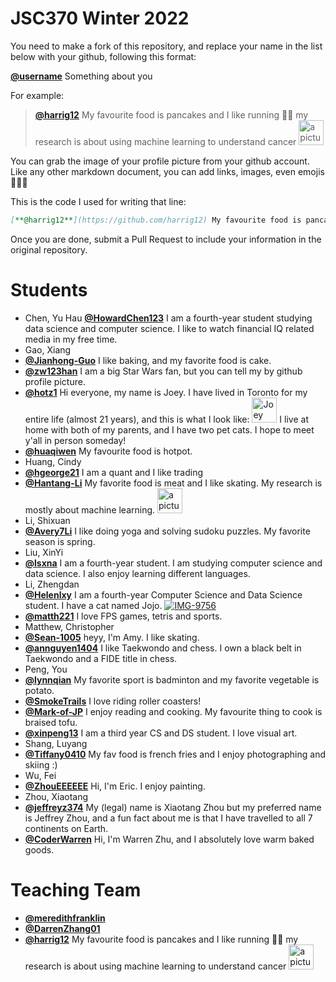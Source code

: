 # JSC370 Winter 2022

You need to make a fork of this repository, and replace your name in the list below with your github, following this format:

[**@username**]() Something about you

For example:

> [**@harrig12**](https://github.com/harrig12) My favourite food is pancakes and I like running 🏃‍♀️ my research is about using machine learning to understand cancer <img src="https://avatars.githubusercontent.com/u/23587234?s=400&u=ea93fb16bd1f0b9c3f1e0e420136e4a1919daff3&v=4" alt="a picture of me" width="40px">

You can grab the image of your profile picture from your github account. Like any other markdown document, you can add links, images, even emojis 🍋🍰🐸

This is the code I used for writing that line:

```md
[**@harrig12**](https://github.com/harrig12) My favourite food is pancakes and I like running 🏃‍♀️ my research is about using machine learning to understand cancer <img src="https://avatars.githubusercontent.com/u/23587234?s=400&u=ea93fb16bd1f0b9c3f1e0e420136e4a1919daff3&v=4" alt="a picture of me" width="40px">
```

Once you are done, submit a Pull Request to include your information in the original repository.

# Students


- Chen, Yu Hau [**@HowardChen123**](https://github.com/HowardChen123) I am a fourth-year student studying data science and computer science. I like to watch financial IQ related media in my free time.
- Gao, Xiang
- [**@Jianhong-Guo**](https://github.com/Jianhong-Guo) I like baking, and my favorite food is cake.
- [**@zw123han**](https://github.com/zw123han) I am a big Star Wars fan, but you can tell my by github profile picture.
- [**@hotz1**](https://github.com/hotz1) Hi everyone, my name is Joey. I have lived in Toronto for my entire life (almost 21 years), and this is what I look like: <img src="https://avatars.githubusercontent.com/u/64807070?s=400&u=db10a3c384fc732bb8d533b47c18d32ffd0feb30&v=4" alt="Joey Hotz" width="40px"> I live at home with both of my parents, and I have two pet cats. I hope to meet y'all in person someday!          
- [**@huaqiwen**](https://github.com/huaqiwen/) My favourite food is hotpot.
- Huang, Cindy
- [**@hgeorge21**](https://github.com/hgeorge21/) I am a quant and I like trading  
- [**@Hantang-Li**](https://github.com/Hantang-Li) My favorite food is meat and I like skating. My research is mostly about machine learning. <img src="https://avatars.githubusercontent.com/u/27784582?s=400&v=4" alt="a picture of me" width="40px">        
- Li, Shixuan
- [**@Avery7Li**](https://github.com/Avery7Li) I like doing yoga and solving sudoku puzzles. My favorite season is spring.
- Liu, XinYi
- [**@lsxna**](https://github.com/lsxna/) I am a fourth-year student. I am studying computer science and data science. I also enjoy learning different languages.
- Li, Zhengdan
- [**@Helenlxy**](https://github.com/Helenlxy) I am a fourth-year Computer Science and Data Science student. I have a cat named Jojo. <a href="https://ibb.co/6JDwmmv"><img src="https://i.ibb.co/6JDwmmv/IMG-9756.jpg" alt="IMG-9756" border="0"></a>
- [**@matth221**](https://github.com/matth221/) I love FPS games, tetris and sports.
- Matthew, Christopher
- [**@Sean-1005**](https://github.com/Sean-1005/) heyy, I'm Amy. I like skating.
- [**@annguyen1404**](https://github.com/annguyen1404/) I like Taekwondo and chess. I own a black belt in Taekwondo and a FIDE title in chess.
- Peng, You
- [**@lynnqian**](https://github.com/lynnqian) My favorite sport is badminton and my favorite vegetable is potato.      
- [**@SmokeTrails**](https://github.com/SmokeTrails) I love riding roller coasters!
- [**@Mark-of-JP**](https://github.com/Mark-of-JP) I enjoy reading and cooking. My favourite thing to cook is braised tofu.
- [**@xinpeng13**](https://github.com/xinpeng13) I am a third year CS and DS student. I love visual art.
- Shang, Luyang
- [**@Tiffany0410**](https://github.com/Tiffany0410) My fav food is french fries and I enjoy photographing and skiing :)
- Wu, Fei
- [**@ZhouEEEEEE**](https://github.com/ZhouEEEEEE/) Hi, I'm Eric. I enjoy painting.
- Zhou, Xiaotang
- [**@jeffreyz374**](https://github.com/jeffreyz374) My (legal) name is Xiaotang Zhou but my preferred name is Jeffrey Zhou, and a fun fact about me is that I have travelled to all 7 continents on Earth.
- [**@CoderWarren**](https://https//github.com/CoderWarren/) Hi, I'm Warren Zhu, and I absolutely love warm baked goods.


# Teaching Team

- [**@meredithfranklin**](https://github.com/meredithfranklin)
- [**@DarrenZhang01**](https://github.com/@DarrenZhang01)
- [**@harrig12**](https://github.com/harrig12) My favourite food is pancakes and I like running 🏃‍♀️ my research is about using machine learning to understand cancer <img src="https://avatars.githubusercontent.com/u/23587234?s=400&u=ea93fb16bd1f0b9c3f1e0e420136e4a1919daff3&v=4" alt="a picture of me" width="40px">

